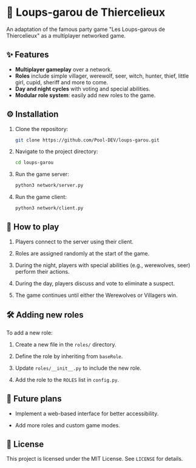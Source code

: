 # 🐺 **Loups-garou de Thiercelieux**

An adaptation of the famous party game "Les Loups-garous de Thiercelieux" as a multiplayer networked game.

## ✨ **Features**

- **Multiplayer gameplay** over a network.
- **Roles** include simple villager, werewolf, seer, witch, hunter, thief, little girl, cupid, sheriff and more to come.
- **Day and night cycles** with voting and special abilities.
- **Modular role system**: easily add new roles to the game.

## ⚙️ **Installation**

1. Clone the repository:

   ```bash
   git clone https://github.com/Pool-DEV/loups-garou.git
   ```
2. Navigate to the project directory:

   ```bash
   cd loups-garou
   ```
3. Run the game server:

   ```bash
   python3 network/server.py
   ```
4. Run the game client:

   ```bash
   python3 network/client.py
   ```

## 🎲 **How to play**

1. Players connect to the server using their client.
   
2. Roles are assigned randomly at the start of the game.

3. During the night, players with special abilities (e.g., werewolves, seer) perform their actions.
   
4. During the day, players discuss and vote to eliminate a suspect.

5. The game continues until either the Werewolves or Villagers win.

## 🛠️ **Adding new roles**

To add a new role:

1. Create a new file in the ``roles/`` directory.

2. Define the role by inheriting from ``baseRole``.

3. Update ``roles/__init__.py`` to include the new role.

4. Add the role to the ``ROLES`` list in ``config.py``.

## 🚀 **Future plans**

- Implement a web-based interface for better accessibility.

- Add more roles and custom game modes.

## 📜 **License**
This project is licensed under the MIT License. See ``LICENSE`` for details.